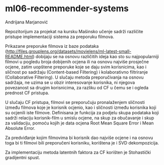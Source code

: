 # ml06-recommender-systems
Andrijana Marjanović

Repozitorijum za projekat na kursku Mašinsko učenje sadrži različite pristupe implementaciji sistema za preporuku filmova. 

Prikazane preporuke filmova iz baze podataka (http://files.grouplens.org/datasets/movielens/ml-latest-small-README.html) dobijaju se na osnovu različitih ideja kao sto su najpopularniji filmovi u pogledu broja dobijenih ocjena ili na osnovu najviše prosječne ocjene, zatim uopštene preporuke koje se daju svim korisnicima, kao i sličnost po sadržaju (Content-based Filtering) i kolaborativno filtriranje (Collaborative Filtering). U slučaju metoda preporučivanja na osnovu sadržaja, ne uzima se u obzir interesovanje korisnika, ni njegova povezanost sa drugim korisnicima, za razliku od CF u čemu se i ogleda prednost CF pristupa.

U slučaju CF pristupa, filmovi se preporučuju pronalaženjem sličnosti između filmova koje je korisnik ocjenio, kao i 
sličnosti između korisnika koji su ocjenili iste filmove.
Definisana je funkcija za podjelu skupa podataka koji sadrži relaciju korisnik-film u smislu ocjene, na skup za obučavanje i skup za validaciju, pomoću kojih je data ocjena Root Mean Square Error i Mean Absolute Error.

Za predviđanje kojim filmovima bi korisnik dao najviše ocjene i na osnovu toga bi ti filmovi bili preporučeni korisniku, korištena je i SVD dekompozicija.

Za implementaciju metoda latentnih faktora za CF korišten je Stohastički gradijentni spust.

